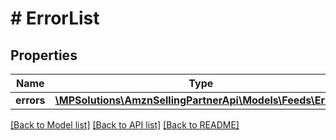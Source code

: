 # # ErrorList

## Properties

Name | Type | Description | Notes
------------ | ------------- | ------------- | -------------
**errors** | [**\MPSolutions\AmznSellingPartnerApi\Models\Feeds\Error[]**](Error.md) |  |

[[Back to Model list]](../../README.md#models) [[Back to API list]](../../README.md#endpoints) [[Back to README]](../../README.md)
